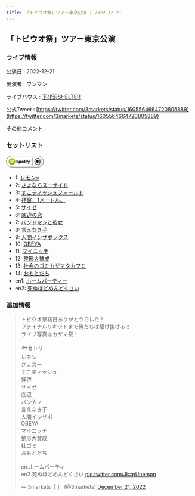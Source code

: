 ```yaml
---
title: 「トビウオ祭」ツアー東京公演 | 2022-12-21
---
```

## 「トビウオ祭」ツアー東京公演

### ライブ情報

公演日
:    2022-12-21

出演者
:    ワンマン

ライブハウス
:    [下北沢SHELTER](livehouse013.html)

公式Tweet
:    [https://twitter.com/3markets/status/1605564664720805889](https://twitter.com/3markets/status/1605564664720805889)

その他コメント
:    

### セットリスト


[![play with spotify](images/spotify-icon.png)](https://open.spotify.com/playlist/5WdDC8cMpOEXUJUUotCymC)



*  1: [レモン×](song003.html)
*  2: [さよならスーサイド](song013.html)
*  3: [すこティッシュフォールド](song045.html)
*  4: [拝啓、1メートル。](song010.html)
*  5: [サイゼ](song004.html)
*  6: [底辺の恋](song008.html)
*  7: [バンドマンと彼女](song009.html)
*  8: [言えなき子](song027.html)
*  9: [人間インザボックス](song016.html)
*  10: [OBEYA](song021.html)
*  11: [マイニッチ](song046.html)
*  12: [整形大賛成](song005.html)
*  13: [社会のゴミカザマタカフミ](song002.html)
*  14: [おもとだち](song033.html)
*  en1: [ホームパーティー](song011.html)
*  en2: [死ぬほどめんどくさい](song018.html)


### 追加情報



<blockquote class="twitter-tweet"><p lang="ja" dir="ltr">トビウオ祭初日ありがとうでした！<br>ファイナルリキッドまで俺たちは駆け抜けるぅ<br>ライブ写真はカザマ祭！<br><br>🐟セトリ<br>レモン<br>さよスー<br>すこティッシュ<br>拝啓<br>サイゼ<br>底辺<br>バンカノ<br>言えなき子<br>人間インザボ<br>OBEYA<br>マイニッチ<br>整形大賛成<br>社ゴミ<br>おもとだち<br><br>en.ホームパーティ<br>en2.死ぬほどめんどくさい <a href="https://t.co/JkzpUnemon">pic.twitter.com/JkzpUnemon</a></p>&mdash; 3markets［ ］ (@3markets) <a href="https://twitter.com/3markets/status/1605564664720805889?ref_src=twsrc%5Etfw">December 21, 2022</a></blockquote>
<script async src="https://platform.twitter.com/widgets.js" charset="utf-8"></script>


